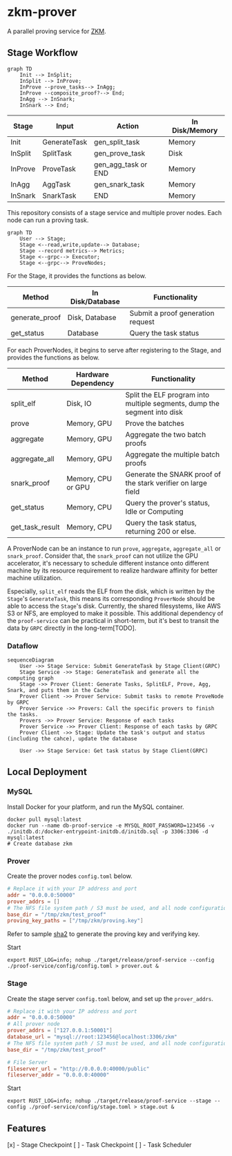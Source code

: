 # zkm-prover
A parallel proving service for [ZKM](https://github.com/zkMIPS/zkm).

## Stage Workflow

```mermaid
graph TD
    Init --> InSplit;
    InSplit --> InProve;
    InProve --prove_tasks--> InAgg;
    InProve --composite_proof?--> End;
    InAgg --> InSnark;
    InSnark --> End;
```


| Stage    | Input        | Action                | In Disk/Memory |
|----------|--------------|-----------------------|----------------|
| Init     | GenerateTask | gen_split_task        | Memory         |
| InSplit  | SplitTask    | gen_prove_task        | Disk           |
| InProve  | ProveTask    | gen_agg_task or END   | Memory         |
| InAgg    | AggTask      | gen_snark_task        | Memory         |
| InSnark  | SnarkTask    | END                   | Memory         |


This repository consists of a stage service and multiple prover nodes. Each node can run a proving task. 

```mermaid
graph TD
    User --> Stage;
    Stage <--read,write,update--> Database;
    Stage --record metrics--> Metrics;
    Stage <--grpc--> Executor; 
    Stage <--grpc--> ProveNodes; 
```

For the Stage, it provides the functions as below.

| Method         | In Disk/Database | Functionality                     |
|----------------|------------------|-----------------------------------|
| generate_proof | Disk, Database   | Submit a proof generation request |  
| get_status     | Database        | Query the task status            | 

For each ProverNodes, it begins to serve after registering to the Stage, and provides the functions as below.

| Method          | Hardware Dependency | Functionality                                                            |
|-----------------|---------------------|--------------------------------------------------------------------------|
| split_elf       | Disk, IO            | Split the ELF program into multiple segments, dump the segment into disk |  
| prove           | Memory, GPU         | Prove the batches                                                        |
| aggregate       | Memory, GPU         | Aggregate the two batch proofs                                           |
| aggregate_all   | Memory, GPU         | Aggregate the multiple batch proofs                                      |
| snark_proof     | Memory, CPU or GPU  | Generate the SNARK proof of the stark verifier on large field            |
| get_status      | Memory, CPU         | Query the prover's status, Idle or Computing                             | 
| get_task_result | Memory, CPU         | Query the task status, returning 200 or else.                            | 

A ProverNode can be an instance to run `prove`, `aggregate`, `aggregate_all` or `snark_proof`. Consider that, the `snark_proof` can not utilize the GPU accelerator,
it's necessary to schedule different instance onto different machine by its resource requirement to realize hardware affinity for better machine utilization.

Especially, `split_elf` reads the ELF from the disk, which is written by the `Stage`'s `GenerateTask`, this means its corresponding `ProverNode` should be able to access the `Stage`'s disk. Currently, the shared filesystems, like AWS S3 or NFS, are employed to make it possible. 
This additional dependency of the `proof-service` can be practical in short-term, but it's best to transit the data by `GRPC` directly in the long-term[TODO]. 

### Dataflow

```mermaid
sequenceDiagram
    User ->> Stage Service: Submit GenerateTask by Stage Client(GRPC)
    Stage Service ->> Stage: GenerateTask and generate all the computing graph
    Stage ->> Prover Client: Generate Tasks, SplitELF, Prove, Agg, Snark, and puts them in the Cache
    Prover Client ->> Prover Service: Submit tasks to remote ProveNode by GRPC
    Prover Service ->> Provers: Call the specific provers to finish the tasks.
    Provers ->> Prover Service: Response of each tasks
    Prover Service ->> Prover Client: Response of each tasks by GRPC
    Prover Client ->> Stage: Update the task's output and status (including the cahce), update the database
    
    User ->> Stage Service: Get task status by Stage Client(GRPC)
```

## Local Deployment

### MySQL

Install Docker for your platform, and run the MySQL container.
```aiignore
docker pull mysql:latest
docker run --name db-proof-service -e MYSQL_ROOT_PASSWORD=123456 -v ./initdb.d:/docker-entrypoint-initdb.d/initdb.sql -p 3306:3306 -d mysql:latest
# Create database zkm

```

### Prover

Create the prover nodes `config.toml` below.

```toml
# Replace it with your IP address and port
addr = "0.0.0.0:50000"
prover_addrs = []
# The NFS file system path / S3 must be used, and all node configurations must be the same
base_dir = "/tmp/zkm/test_proof"
proving_key_paths = ["/tmp/zkm/proving.key"]
```

Refer to sample [sha2](https://github.com/zkMIPS/zkm/blob/main/recursion/src/lib.rs#L165) to generate the proving key and verifying key.


Start
```
export RUST_LOG=info; nohup ./target/release/proof-service --config ./proof-service/config/config.toml > prover.out &
```

### Stage

Create the stage server `config.toml` below, and set up the `prover_addrs`. 

```toml
# Replace it with your IP address and port
addr = "0.0.0.0:50000"
# All prover node 
prover_addrs = ["127.0.0.1:50001"]
database_url = "mysql://root:123456@localhost:3306/zkm"
# The NFS file system path / S3 must be used, and all node configurations must be the same
base_dir = "/tmp/zkm/test_proof"

# File Server
fileserver_url = "http://0.0.0.0:40000/public"
fileserver_addr = "0.0.0.0:40000"
```

Start
```
export RUST_LOG=info; nohup ./target/release/proof-service --stage --config ./proof-service/config/stage.toml > stage.out &
```

## Features

[x] - Stage Checkpoint
[  ] - Task Checkpoint
[  ] - Task Scheduler
